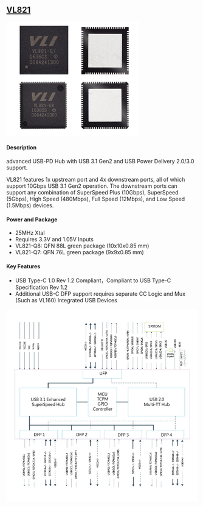 ﻿## [VL821](https://github.com/qful/keyboard) 

[![sites](821.png)](https://www.via-labs.com/product_show.php?id=67) 

#### Description

advanced USB-PD Hub with USB 3.1 Gen2 and USB Power Delivery 2.0/3.0 support. 

VL821 features 1x upstream port and 4x downstream ports, all of which support 10Gbps USB 3.1 Gen2 operation. The downstream ports can support any combination of SuperSpeed Plus (10Gbps), SuperSpeed (5Gbps), High Speed (480Mbps), Full Speed (12Mbps), and Low Speed (1.5Mbps) devices. 

#### Power and Package

- 25MHz Xtal
- Requires 3.3V and 1.05V Inputs
- VL821-Q8: QFN 88L green package (10x10x0.85 mm)
- VL821-Q7: QFN 76L green package (9x9x0.85 mm)


#### Key Features

* USB Type-C 1.0 Rev 1.2 Compliant，Compliant to USB Type-C Specification Rev 1.2
* Additional USB-C DFP support requires separate CC Logic and Mux (Such as VL160) Integrated USB Devices


[![sites](VL821.png)](https://www.via-labs.com/product_show.php?id=67) 